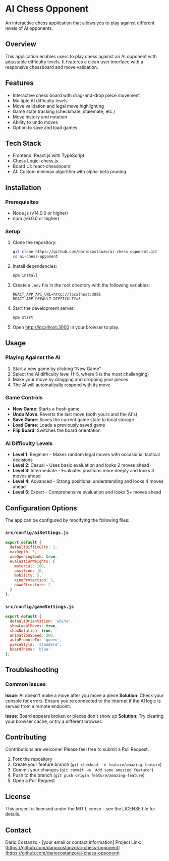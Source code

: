 # AI Chess Opponent

An interactive chess application that allows you to play against different levels of AI opponents.

## Overview

This application enables users to play chess against an AI opponent with adjustable difficulty levels. It features a clean user interface with a responsive chessboard and move validation.

## Features

- Interactive chess board with drag-and-drop piece movement
- Multiple AI difficulty levels
- Move validation and legal move highlighting
- Game state tracking (checkmate, stalemate, etc.)
- Move history and notation
- Ability to undo moves
- Option to save and load games

## Tech Stack

- Frontend: React.js with TypeScript
- Chess Logic: chess.js
- Board UI: react-chessboard
- AI: Custom minimax algorithm with alpha-beta pruning

## Installation

### Prerequisites

- Node.js (v14.0.0 or higher)
- npm (v6.0.0 or higher)

### Setup

1. Clone the repository:
   ```bash
   git clone https://github.com/dariocostanzo/ai-chess-opponent.git
   cd ai-chess-opponent
   ```

2. Install dependencies:
   ```bash
   npm install
   ```

3. Create a `.env` file in the root directory with the following variables:
   ```
   REACT_APP_API_URL=http://localhost:3001
   REACT_APP_DEFAULT_DIFFICULTY=3
   ```

4. Start the development server:
   ```bash
   npm start
   ```

5. Open [http://localhost:3000](http://localhost:3000) in your browser to play.

## Usage

### Playing Against the AI

1. Start a new game by clicking "New Game"
2. Select the AI difficulty level (1-5, where 5 is the most challenging)
3. Make your move by dragging and dropping your pieces
4. The AI will automatically respond with its move

### Game Controls

- **New Game**: Starts a fresh game
- **Undo Move**: Reverts the last move (both yours and the AI's)
- **Save Game**: Saves the current game state to local storage
- **Load Game**: Loads a previously saved game
- **Flip Board**: Switches the board orientation

### AI Difficulty Levels

- **Level 1**: Beginner - Makes random legal moves with occasional tactical decisions
- **Level 2**: Casual - Uses basic evaluation and looks 2 moves ahead
- **Level 3**: Intermediate - Evaluates positions more deeply and looks 3 moves ahead
- **Level 4**: Advanced - Strong positional understanding and looks 4 moves ahead
- **Level 5**: Expert - Comprehensive evaluation and looks 5+ moves ahead

## Configuration Options

The app can be configured by modifying the following files:

### `src/config/aiSettings.js`

```javascript
export default {
  defaultDifficulty: 3,
  maxDepth: 5,
  useOpeningBook: true,
  evaluationWeights: {
    material: 100,
    position: 10,
    mobility: 5,
    kingProtection: 3,
    pawnStructure: 2
  }
};
```

### `src/config/gameSettings.js`

```javascript
export default {
  defaultOrientation: 'white',
  showLegalMoves: true,
  showNotation: true,
  animationSpeed: 200,
  autoPromoteTo: 'queen',
  pieceStyle: 'standard',
  boardTheme: 'blue'
};
```

## Troubleshooting

### Common Issues

**Issue**: AI doesn't make a move after you move a piece
**Solution**: Check your console for errors. Ensure you're connected to the internet if the AI logic is served from a remote endpoint.

**Issue**: Board appears broken or pieces don't show up
**Solution**: Try clearing your browser cache, or try a different browser.

## Contributing

Contributions are welcome! Please feel free to submit a Pull Request.

1. Fork the repository
2. Create your feature branch (`git checkout -b feature/amazing-feature`)
3. Commit your changes (`git commit -m 'Add some amazing feature'`)
4. Push to the branch (`git push origin feature/amazing-feature`)
5. Open a Pull Request

## License

This project is licensed under the MIT License - see the LICENSE file for details.

## Contact

Dario Costanzo - [your email or contact information]
Project Link: [https://github.com/dariocostanzo/ai-chess-opponent](https://github.com/dariocostanzo/ai-chess-opponent)
